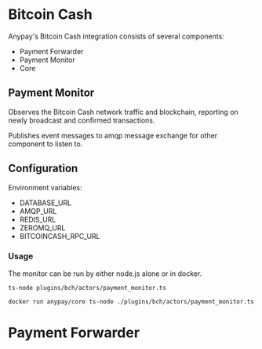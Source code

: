 
# Bitcoin Cash

Anypay's Bitcoin Cash integration consists of several
components:

- Payment Forwarder
- Payment Monitor
- Core

## Payment Monitor

Observes the Bitcoin Cash network traffic and blockchain,
reporting on newly broadcast and confirmed transactions.

Publishes event messages to amqp message exchange for other
component to listen to.

## Configuration

Environment variables:

- DATABASE_URL
- AMQP_URL
- REDIS_URL
- ZEROMQ_URL
- BITCOINCASH_RPC_URL

### Usage

The monitor can be run by either node.js alone or in docker.

```
ts-node plugins/bch/actors/payment_monitor.ts
```

```
docker run anypay/core ts-node ./plugins/bch/actors/payment_monitor.ts
```

# Payment Forwarder
